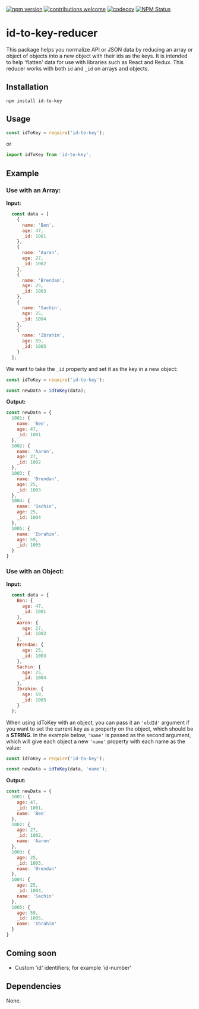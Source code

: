 [![npm version](https://badge.fury.io/js/id-to-key.svg)](https://badge.fury.io/js/id-to-key)
[![contributions welcome](https://img.shields.io/badge/contributions-welcome-brightgreen.svg?style=flat)](https://github.com/georgeperry1/id-to-key-reducer)
[![codecov](https://codecov.io/gh/georgeperry1/id-to-key-reducer/branch/master/graph/badge.svg)](https://codecov.io/gh/georgeperry1/id-to-key-reducer)
[![NPM Status](http://img.shields.io/npm/dm/id-to-key.svg?style=flat)](https://www.npmjs.org/package/id-to-key)


# id-to-key-reducer
This package helps you normalize API or JSON data by reducing an array or object of objects into a new object with their ids as the keys. It is intended to help 'flatten' data for use with libraries such as React and Redux. This reducer works with both ```id``` and ```_id``` on arrays and objects.


## Installation

```shell
npm install id-to-key
```

## Usage

```js
const idToKey = require('id-to-key');
```
or

```js
import idToKey from 'id-to-key';
```

## Example

### Use with an Array:

**Input:**
```js
  const data = [
    {
      name: 'Ben',
      age: 47,
      _id: 1001
    },
    {
      name: 'Aaron',
      age: 27,
      _id: 1002
    },
    {
      name: 'Brendan',
      age: 25,
      _id: 1003
    },
    {
      name: 'Sachin',
      age: 25,
      _id: 1004
    },
    {
      name: 'Ibrahim',
      age: 59,
      _id: 1005
    }
  ];
```
We want to take the ```_id``` property and set it as the key in a new object:

```js
const idToKey = require('id-to-key');

const newData = idToKey(data);

```

**Output:**
```js
const newData = {
  1001: {
    name: 'Ben',
    age: 47,
    _id: 1001
  },
  1002: {
    name: 'Aaron',
    age: 27,
    _id: 1002
  },
  1003: {
    name: 'Brendan',
    age: 25,
    _id: 1003
  },
  1004: {
    name: 'Sachin',
    age: 25,
    _id: 1004
  },
  1005: {
    name: 'Ibrahim',
    age: 59,
    _id: 1005
  }
}

```

### Use with an Object:

**Input:**
```js
  const data = {
    Ben: {
      age: 47,
      _id: 1001
    },
    Aaron: {
      age: 27,
      _id: 1002
    },
    Brendan: {
      age: 25,
      _id: 1003
    },
    Sachin: {
      age: 25,
      _id: 1004
    },
    Ibrahim: {
      age: 59,
      _id: 1005
    }
  };
```
When using idToKey with an object, you can pass it an ```'oldId'``` argument if you want to set the current key as a property on the object, which should be a **STRING**. In the example below, ```'name'``` is passed as the second argument, which will give each object a new ```'name'``` property with each name as the value:

```js
const idToKey = require('id-to-key');

const newData = idToKey(data, 'name');

```

**Output:**
```js
const newData = {
  1001: {
    age: 47,
    _id: 1001,
    name: 'Ben'
  },
  1002: {
    age: 27,
    _id: 1002,
    name: 'Aaron'
  },
  1003: {
    age: 25,
    _id: 1003,
    name: 'Brendan'
  },
  1004: {
    age: 25,
    _id: 1004,
    name: 'Sachin'
  },
  1005: {
    age: 59,
    _id: 1005,
    name: 'Ibrahim'
  }
}

```

## Coming soon

* Custom 'id' identifiers; for example 'id-number'

## Dependencies

None.
